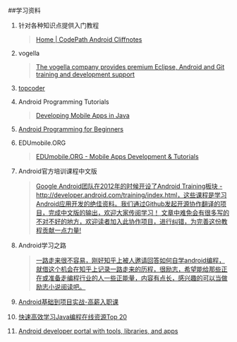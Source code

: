 ##学习资料

1. 针对各种知识点提供入门教程

	>[Home | CodePath Android Cliffnotes](http://guides.codepath.com/android)

2. vogella

	>[The vogella company provides premium Eclipse, Android and Git training and development support](http://www.vogella.com/tutorials/android.html)


3. [topcoder](https://www.topcoder.com/)

4. Android Programming Tutorials

	>[Developing Mobile Apps in Java](http://www.coreservlets.com/android-tutorial/)

5. [Android Programming for Beginners](http://www.linux.com/learn/docs/683628-android-programming-for-beginners-part-1)

6. EDUmobile.ORG

	>[EDUmobile.ORG - Mobile Apps Development & Tutorials](http://www.edumobile.org/)


7. Android官方培训课程中文版

	>[Google Android团队在2012年的时候开设了Android Training板块 - http://developer.android.com/training/index.html，这些课程是学习Android应用开发的绝佳资料。我们通过Github发起开源协作翻译的项目，完成中文版的输出，欢迎大家传阅学习！ 文章中难免会有很多写的不对不好的地方，欢迎读者加入此协作项目，进行纠错，为完善这份教程贡献一点力量!](http://hukai.me/android-training-course-in-chinese/index.html)

8. Android学习之路

	>[一路走来很不容易，刚好知乎上被人邀请回答如何自学android编程， 就借这个机会在知乎上记录一路走来的历程，很励志，希望能给那些正在或准备走编程行业的人一些正能量，内容有点长，感兴趣的可以当做励志小说阅读吧。](http://www.stormzhang.com/android/2014/07/07/learn-android-from-rookie/)

9. [Android基础到项目实战-高薪入职课](http://ke.qq.com/user/tasks/index.html?cid=100711#tid=100104455&fr=2)

10. [快速高效学习Java编程在线资源Top 20](http://www.importnew.com/16843.html#rd?sukey=fc78a68049a14bb26a6c517ac88364181fed42bf854cd7b037f385c956cdeffc70a5de04af952dea1a8b032a38dd4ad2)

11. [Android developer portal with tools, libraries, and apps](http://android-arsenal.com/)